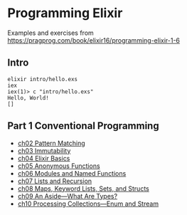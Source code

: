 # Programming Elixir

Examples and exercises from <https://pragprog.com/book/elixir16/programming-elixir-1-6>

## Intro

```
elixir intro/hello.exs
iex
iex(1)> c "intro/hello.exs"
Hello, World!
[]
```

## Part 1 Conventional Programming

* [ch02 Pattern Matching](pattern-matching.md)
* [ch03 Immutability](immutability.md)
* [ch04 Elixir Basics](basic-types.md)
* [ch05 Anonymous Functions](functions.md)
* [ch06 Modules and Named Functions](modules-named-functions.md)
* [ch07 Lists and Recursion](lists-recursion.md)
* [ch08 Maps, Keyword Lists, Sets, and Structs](maps-keyword-lists.md)
* [ch09 An Aside—What Are Types?](aside-types.md)
* [ch10 Processing Collections—Enum and Stream](processing-collections.md)